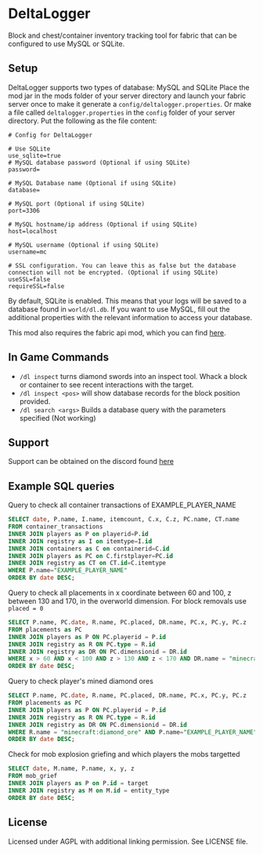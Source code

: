 # DeltaLogger

Block and chest/container inventory tracking tool for fabric that can be configured to use MySQL or SQLite.

## Setup

DeltaLogger supports two types of database: MySQL and SQLite
Place the mod jar in the mods folder of your server directory and launch your fabric server once to make it generate a `config/deltalogger.properties`. Or make a file called `deltalogger.properties` in the `config` folder of your server directory. Put the following as the file content:

```
# Config for DeltaLogger

# Use SQLite
use_sqlite=true
# MySQL database password (Optional if using SQLite)
password=

# MySQL Database name (Optional if using SQLite)
database=

# MySQL port (Optional if using SQLite)
port=3306

# MySQL hostname/ip address (Optional if using SQLite)
host=localhost

# MySQL username (Optional if using SQLite)
username=mc

# SSL configuration. You can leave this as false but the database connection will not be encrypted. (Optional if using SQLite)
useSSL=false
requireSSL=false
```
By default, SQLite is enabled. This means that your logs will be saved to a database found in `world/dl.db`. If you want to use MySQL, fill out the additional properties with the relevant information to access your database.

This mod also requires the fabric api mod, which you can find [here](https://www.curseforge.com/minecraft/mc-mods/fabric-api).

## In Game Commands

- `/dl inspect` turns diamond swords into an inspect tool. Whack a block or container to see recent interactions with the target.
- `/dl inspect <pos>` will show database records for the block position provided.
- `/dl search <args>` Builds a database query with the parameters specified (Not working)

## Support

Support can be obtained on the discord found [here](https://discord.gg/UxHnDWr)

## Example SQL queries

Query to check all container transactions of EXAMPLE_PLAYER_NAME
```sql
SELECT date, P.name, I.name, itemcount, C.x, C.z, PC.name, CT.name
FROM container_transactions
INNER JOIN players as P on playerid=P.id
INNER JOIN registry as I on itemtype=I.id
INNER JOIN containers as C on containerid=C.id
INNER JOIN players as PC on C.firstplayer=PC.id
INNER JOIN registry as CT on CT.id=C.itemtype
WHERE P.name="EXAMPLE_PLAYER_NAME"
ORDER BY date DESC;
```

Query to check all placements in x coordinate between 60 and 100, z between 130 and 170, in the overworld dimension. For block removals use `placed = 0`
```sql
SELECT P.name, PC.date, R.name, PC.placed, DR.name, PC.x, PC.y, PC.z
FROM placements as PC
INNER JOIN players as P ON PC.playerid = P.id
INNER JOIN registry as R ON PC.type = R.id
INNER JOIN registry as DR ON PC.dimensionid = DR.id
WHERE x > 60 AND x < 100 AND z > 130 AND z < 170 AND DR.name = "minecraft:overworld" AND placed = 1
ORDER BY date DESC;
```

Query to check player's mined diamond ores
```sql
SELECT P.name, PC.date, R.name, PC.placed, DR.name, PC.x, PC.y, PC.z
FROM placements as PC
INNER JOIN players as P ON PC.playerid = P.id
INNER JOIN registry as R ON PC.type = R.id
INNER JOIN registry as DR ON PC.dimensionid = DR.id
WHERE R.name = "minecraft:diamond_ore" AND P.name="EXAMPLE_PLAYER_NAME" AND placed = 0
ORDER BY date DESC;
```

Check for mob explosion griefing and which players the mobs targetted
```sql
SELECT date, M.name, P.name, x, y, z
FROM mob_grief
INNER JOIN players as P on P.id = target
INNER JOIN registry as M on M.id = entity_type
ORDER BY date DESC;
```

## License

Licensed under AGPL with additional linking permission. See LICENSE file.